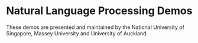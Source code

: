 # Natural Language Processing Demos

These demos are presented and maintained by the National University of Singapore, Massey University and University of Auckland.